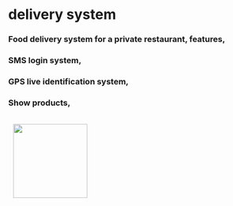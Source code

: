 # delivery system
 
### Food delivery system for a private restaurant, features,
### SMS login system,
### GPS live identification system,
### Show products,

### <img src="/20200620_154018.gif" align="left" width="150" hspace="10" vspace="10">


